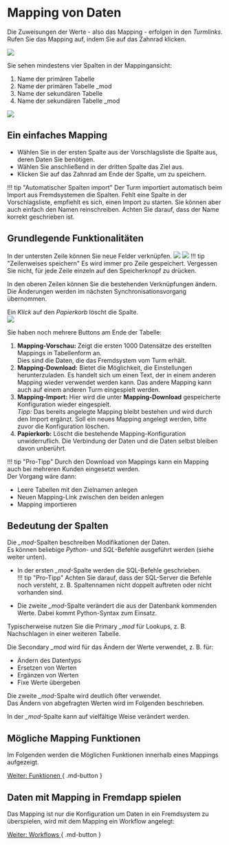 # Mapping von Daten   

Die Zuweisungen der Werte - also das Mapping - erfolgen in den *Turmlinks*.   
Rufen Sie das Mapping auf, indem Sie auf das Zahnrad klicken. 

![](img/mapping_oeffnen.png)      

Sie sehen mindestens vier Spalten in der Mappingansicht:

1. Name der primären Tabelle 
2. Name der primären Tabelle _mod 
3. Name der sekundären Tabelle 
4. Name der sekundären Tabelle _mod 
  
![](img/mapping.png)

## Ein einfaches Mapping

+ Wählen Sie in der ersten Spalte aus der Vorschlagsliste die Spalte aus, deren Daten Sie benötigen.    
+ Wählen Sie anschließend in der dritten Spalte das Ziel aus. 
+ Klicken Sie auf das Zahnrad am Ende der Spalte, um zu speichern. 

!!! tip "Automatischer Spalten import"
     Der Turm importiert automatisch beim Import aus Fremdsystemen die Spalten. Fehlt eine Spalte in der Vorschlagsliste, empfiehlt es sich, einen Import zu starten. Sie können aber auch einfach den Namen reinschreiben. Achten Sie darauf, dass der Name korrekt geschrieben ist. 

## Grundlegende Funktionalitäten

In der untersten Zeile können Sie neue Felder verknüpfen.
![](img/mapping_untere_zeile.png)
![](img/speichern.png)
!!! tip "Zeilenweises speichern" 
     Es wird immer pro Zeile gespeichert. Vergessen Sie nicht, für jede Zeile einzeln auf den Speicherknopf zu drücken.       


In den oberen Zeilen können Sie die bestehenden Verknüpfungen ändern.      
Die Änderungen werden im nächsten Synchronisationsvorgang übernommen.     

Ein *Klick* auf den *Papierkorb* löscht die Spalte.    
![](img/mapping_delete_button.png)

Sie haben noch mehrere Buttons am Ende der Tabelle:

1. **Mapping-Vorschau:** Zeigt die ersten 1000 Datensätze des erstellten Mappings in Tabellenform an.   
   Dies sind die Daten, die das Fremdsystem vom Turm erhält.
2. **Mapping-Download:** Bietet die Möglichkeit, die Einstellungen herunterzuladen. Es handelt sich um einen Text, der in einem anderen Mapping wieder verwendet werden kann. Das andere Mapping kann auch auf einem anderen Turm eingespielt werden. 
3. **Mapping-Import:** Hier wird die unter **Mapping-Download** gespeicherte Konfiguration wieder eingespielt.    
   *Tipp:* Das bereits angelegte Mapping bleibt bestehen und wird durch den Import ergänzt. Soll ein neues Mapping angelegt werden, bitte zuvor die Konfiguration löschen. 
4. **Papierkorb:** Löscht die bestehende Mapping-Konfiguration unwiderruflich. Die Verbindung der Daten und die Daten selbst bleiben davon unberührt. 

!!! tip "Pro-Tipp"
    Durch den Download von Mappings kann ein Mapping auch bei mehreren Kunden eingesetzt werden.    
Der Vorgang wäre dann:
- Leere Tabellen mit den Zielnamen anlegen
- Neuen Mapping-Link zwischen den beiden anlegen
- Mapping importieren

## Bedeutung der Spalten 
Die *_mod*-Spalten beschreiben Modifikationen der Daten.  
Es können beliebige *Python*- und *SQL*-Befehle ausgeführt werden (siehe weiter unten).   

- In der ersten *_mod*-Spalte werden die SQL-Befehle geschrieben.    
!!! tip "Pro-Tipp"
    Achten Sie darauf, dass der SQL-Server die Befehle noch versteht, z. B. Spaltennamen nicht doppelt auftreten oder nicht vorhanden sind.   

- Die zweite *_mod*-Spalte verändert die aus der Datenbank kommenden Werte. Dabei kommt Python-Syntax zum Einsatz.

Typischerweise nutzen Sie die Primary *_mod* für Lookups, z. B. Nachschlagen in einer weiteren Tabelle.   

Die Secondary *_mod* wird für das Ändern der Werte verwendet, z. B. für:
- Ändern des Datentyps 
- Ersetzen von Werten
- Ergänzen von Werten
- Fixe Werte übergeben

Die zweite *_mod*-Spalte wird deutlich öfter verwendet.    
Das Ändern von abgefragten Werten wird im Folgenden beschrieben. 

In der *_mod*-Spalte kann auf vielfältige Weise verändert werden. 

## Mögliche Mapping Funktionen
Im Folgenden werden die Möglichen Funktionen innerhalb eines Mappings aufgezeigt.

[Weiter: Funktionen ](functions.md){ .md-button }

## Daten mit Mapping in Fremdapp spielen

Das Mapping ist nur die Konfiguration um Daten in ein Fremdsystem zu überspielen, wird mit dem Mapping ein Workflow angelegt:

[Weiter: Workflows ](workflows.md){ .md-button }